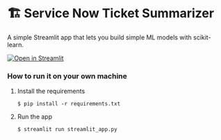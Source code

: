 # 🏗️ Service Now Ticket Summarizer

A simple Streamlit app that lets you build simple ML models with scikit-learn. 

[![Open in Streamlit](https://static.streamlit.io/badges/streamlit_badge_black_white.svg)](https://ml-model-builder-template.streamlit.app/)

### How to run it on your own machine

1. Install the requirements

   ```
   $ pip install -r requirements.txt
   ```

2. Run the app

   ```
   $ streamlit run streamlit_app.py
   ```
